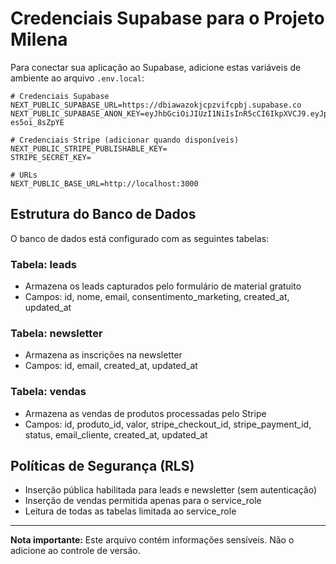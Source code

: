 # Credenciais Supabase para o Projeto Milena

Para conectar sua aplicação ao Supabase, adicione estas variáveis de ambiente ao arquivo `.env.local`:

```
# Credenciais Supabase
NEXT_PUBLIC_SUPABASE_URL=https://dbiawazokjcpzvifcpbj.supabase.co
NEXT_PUBLIC_SUPABASE_ANON_KEY=eyJhbGciOiJIUzI1NiIsInR5cCI6IkpXVCJ9.eyJpc3MiOiJzdXBhYmFzZSIsInJlZiI6ImRiaWF3YXpva2pjcHp2aWZjcGJqIiwicm9sZSI6ImFub24iLCJpYXQiOjE3NDcwMjAyMDksImV4cCI6MjA2MjU5NjIwOX0.c5CtrccdwVNk7oyB18O7GRj8_eH7ED-es5oi_8sZpYE

# Credenciais Stripe (adicionar quando disponíveis)
NEXT_PUBLIC_STRIPE_PUBLISHABLE_KEY=
STRIPE_SECRET_KEY=

# URLs
NEXT_PUBLIC_BASE_URL=http://localhost:3000
```

## Estrutura do Banco de Dados

O banco de dados está configurado com as seguintes tabelas:

### Tabela: leads
- Armazena os leads capturados pelo formulário de material gratuito
- Campos: id, nome, email, consentimento_marketing, created_at, updated_at

### Tabela: newsletter
- Armazena as inscrições na newsletter
- Campos: id, email, created_at, updated_at

### Tabela: vendas
- Armazena as vendas de produtos processadas pelo Stripe
- Campos: id, produto_id, valor, stripe_checkout_id, stripe_payment_id, status, email_cliente, created_at, updated_at

## Políticas de Segurança (RLS)

- Inserção pública habilitada para leads e newsletter (sem autenticação)
- Inserção de vendas permitida apenas para o service_role
- Leitura de todas as tabelas limitada ao service_role

---

**Nota importante:** Este arquivo contém informações sensíveis. Não o adicione ao controle de versão. 